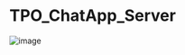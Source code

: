 # TPO_ChatApp_Server
![image](https://user-images.githubusercontent.com/48740052/175611961-b54f2d7f-0aa2-4095-a15c-d5753bf7beba.png)
